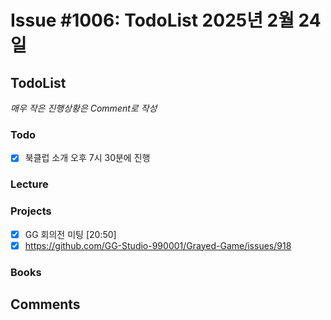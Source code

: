 # Issue #1006: TodoList 2025년 2월 24일

## TodoList

*매우 작은 진행상황은 Comment로 작성*

### Todo  

- [x] 북클럽 소개 오후 7시 30분에 진행

### Lecture

### Projects

- [x] GG 회의전 미팅 [20:50]
- [x] https://github.com/GG-Studio-990001/Grayed-Game/issues/918

### Books


## Comments

